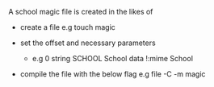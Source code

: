 A school magic file is created in the likes of
* create a file e.g touch magic
*  set the offset and necessary parameters 
	* e.g 0        string SCHOOL School data
		   !:mime School

* compile the file with the below flag e.g      file -C -m magic
